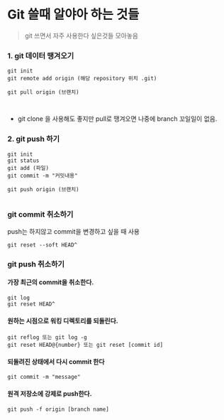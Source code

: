 # Git 쓸때 알야아 하는 것들
> git 쓰면서 자주 사용한다 싶은것들 모아놓음

### 1. git 데이터 땡겨오기

```
git init
git remote add origin (해당 repository 위치 .git)

git pull origin (브랜치)



```

* git clone 을 사용해도 좋지만 pull로 땡겨오면 나중에 branch 꼬일일이 없음.

### 2. git push 하기

```
git init
git status
git add (파일)
git commit -m "커밋내용"

git push origin (브랜치)


```

### git commit 취소하기
push는 하지않고 commit을 변경하고 싶을 때 사용

```
git reset --soft HEAD^
```

### git push 취소하기

#### 가장 최근의 commit을 취소한다.
```
git log
git reset HEAD^
```
#### 원하는 시점으로 워킹 디렉토리를 되돌린다.

```
git reflog 또는 git log -g
git reset HEAD@{number} 또는 git reset [commit id]
```
#### 되돌려진 상태에서 다시 commit 한다

```
git commit -m "message"
```

#### 원격 저장소에 강제로 push한다.

```
git push -f origin [branch name]
```
